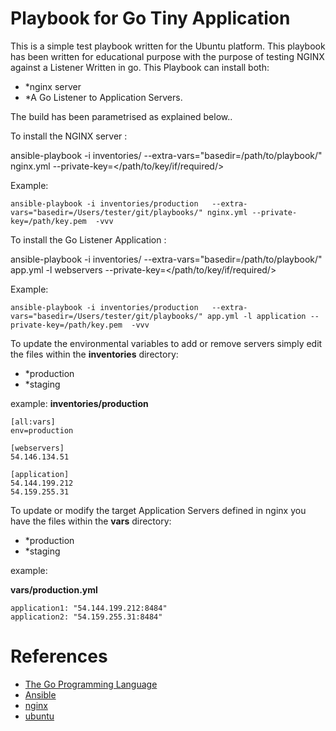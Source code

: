Playbook for Go Tiny Application
============================

This is a simple test playbook written for the Ubuntu platform.
This playbook has been written for educational purpose with the purpose of testing NGINX against a Listener Written in go.
This Playbook can install both:
  * *nginx server
  * *A Go Listener to Application Servers.
  
The build has been parametrised as explained below..
  
To install the NGINX server :

ansible-playbook -i inventories/<ENVIRONMENT>   --extra-vars="basedir=/path/to/playbook/" nginx.yml --private-key=</path/to/key/if/required/>

Example:
```
ansible-playbook -i inventories/production   --extra-vars="basedir=/Users/tester/git/playbooks/" nginx.yml --private-key=/path/key.pem  -vvv
```

To install the Go Listener Application :

ansible-playbook -i inventories/<ENVIRONMENT>   --extra-vars="basedir=/path/to/playbook/" app.yml -l webservers	 --private-key=</path/to/key/if/required/>

Example:
```
ansible-playbook -i inventories/production   --extra-vars="basedir=/Users/tester/git/playbooks/" app.yml -l application --private-key=/path/key.pem  -vvv
```

To update the environmental variables to add or remove servers simply edit the files within the **inventories** directory:
  * *production
  * *staging

example:
**inventories/production** 
```
[all:vars]
env=production

[webservers]
54.146.134.51

[application]
54.144.199.212
54.159.255.31
```

To update or modify the target Application Servers defined in nginx you have the files within the **vars** directory:
  * *production
  * *staging

example:

**vars/production.yml** 
```
application1: "54.144.199.212:8484"
application2: "54.159.255.31:8484"
```

References 
=============================

* [The Go Programming Language](https://golang.org/)
* [Ansible](http://www.ansible.com/)
* [nginx](https://www.nginx.com/)
* [ubuntu](http://www.ubuntu.com/)
